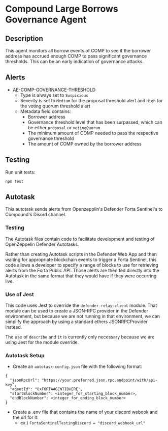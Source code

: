 # Compound Large Borrows Governance Agent

## Description

This agent monitors all borrow events of COMP to see if the borrower address has accrued enough COMP
to pass significant governance thresholds. This can be an early indication of governance attacks.

## Alerts

<!-- -->
- AE-COMP-GOVERNANCE-THRESHOLD
  - Type is always set to `Suspicious`
  - Severity is set to `Medium` for the proposal threshold alert and `High` for the voting quorum
    threshold alert
  - Metadata field contains:
    - Borrower address
    - Governance threshold level that has been surpassed, which can be either `proposal` or `votingQuorum`
    - The minimum amount of COMP needed to pass the respective governance threshold
    - The amount of COMP owned by the borrower address

## Testing

Run unit tests:
```
npm test
```

## Autotask

This autotask sends alerts from Openzepplin's Defender Forta Sentinel's to Compound's Disord channel. 

### Testing

The Autotask files contain code to facilitate development and testing of OpenZeppelin Defender Autotasks.

Rather than creating Autotask scripts in the Defender Web App and then waiting for appropriate blockchain events
to trigger a Forta Sentinel, this code allows a developer to specify a range of blocks to use for retrieving alerts
from the Forta Public API.  Those alerts are then fed directly into the Autotask in the same format that they would
have if they were occurring live.

### Use of Jest

This code uses Jest to override the `defender-relay-client` module.  That module can be used to create a JSON-RPC provider
in the Defender environment, but because we are not running in that environment, we can simplify the approach by using a
standard ethers JSONRPCProvider instead.

The use of `describe` and `it` is currently only necessary because we are using Jest for the module override.

### Autotask Setup
- Create an `autotask-config.json` file with the following format:
```
{
  "jsonRpcUrl": "https://your.preferred.json.rpc.endpoint/with/api-key",
  "agentId": "0xFORTAAGENTIDHERE",
  "startBlockNumber": <integer_for_starting_block_number>,
  "endBlockNumber": <integer_for_ending_block_number>
}
```
- Create a .env file that contains the name of your discord webook and the url for it:
  - ex.) `FortaSentinelTestingDiscord = "discord_webhook_url"`